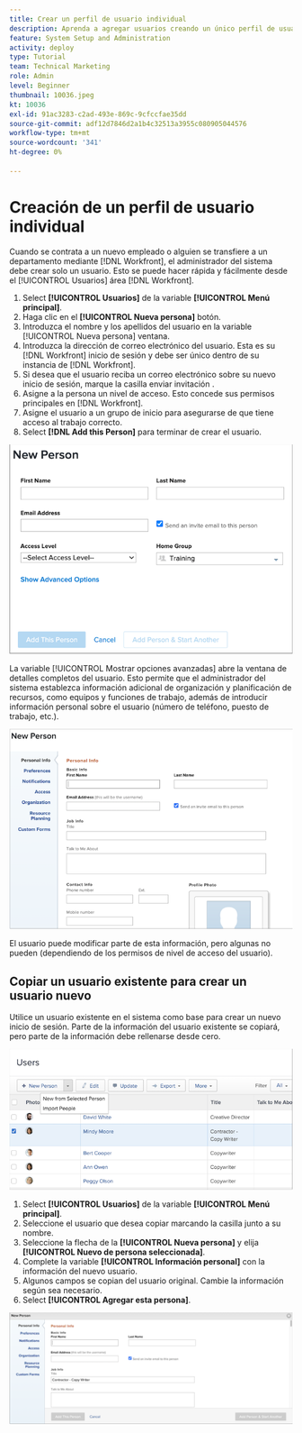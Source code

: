```yaml
---
title: Crear un perfil de usuario individual
description: Aprenda a agregar usuarios creando un único perfil de usuario desde cero o copiando un usuario existente.
feature: System Setup and Administration
activity: deploy
type: Tutorial
team: Technical Marketing
role: Admin
level: Beginner
thumbnail: 10036.jpeg
kt: 10036
exl-id: 91ac3283-c2ad-493e-869c-9cfccfae35dd
source-git-commit: adf12d7846d2a1b4c32513a3955c080905044576
workflow-type: tm+mt
source-wordcount: '341'
ht-degree: 0%

---
```


# Creación de un perfil de usuario individual

Cuando se contrata a un nuevo empleado o alguien se transfiere a un departamento mediante [!DNL Workfront], el administrador del sistema debe crear solo un usuario. Esto se puede hacer rápida y fácilmente desde el [!UICONTROL Usuarios] área [!DNL Workfront].

1. Select **[!UICONTROL Usuarios]** de la variable **[!UICONTROL Menú principal]**.
1. Haga clic en el **[!UICONTROL Nueva persona]** botón.
1. Introduzca el nombre y los apellidos del usuario en la variable [!UICONTROL Nueva persona] ventana.
1. Introduzca la dirección de correo electrónico del usuario. Esta es su [!DNL Workfront] inicio de sesión y debe ser único dentro de su instancia de [!DNL Workfront].
1. Si desea que el usuario reciba un correo electrónico sobre su nuevo inicio de sesión, marque la casilla enviar invitación .
1. Asigne a la persona un nivel de acceso. Esto concede sus permisos principales en [!DNL Workfront].
1. Asigne el usuario a un grupo de inicio para asegurarse de que tiene acceso al trabajo correcto.
1. Select **[!DNL Add this Person]** para terminar de crear el usuario.

![[!UICONTROL Nueva persona] window](assets/admin-fund-adding-users-1.png)

La variable [!UICONTROL Mostrar opciones avanzadas] abre la ventana de detalles completos del usuario. Esto permite que el administrador del sistema establezca información adicional de organización y planificación de recursos, como equipos y funciones de trabajo, además de introducir información personal sobre el usuario (número de teléfono, puesto de trabajo, etc.).

![[!UICONTROL Nueva persona] ventana después de hacer clic en [!UICONTROL Mostrar opciones avanzadas]](assets/admin-fund-adding-users-2.png)

El usuario puede modificar parte de esta información, pero algunas no pueden (dependiendo de los permisos de nivel de acceso del usuario).

## Copiar un usuario existente para crear un usuario nuevo

Utilice un usuario existente en el sistema como base para crear un nuevo inicio de sesión. Parte de la información del usuario existente se copiará, pero parte de la información debe rellenarse desde cero.

![Menú desplegable Nueva persona](assets/admin-fund-adding-users-3.png)

1. Select **[!UICONTROL Usuarios]** de la variable **[!UICONTROL Menú principal]**.
1. Seleccione el usuario que desea copiar marcando la casilla junto a su nombre.
1. Seleccione la flecha de la **[!UICONTROL Nueva persona]** y elija **[!UICONTROL Nuevo de persona seleccionada]**.
1. Complete la variable **[!UICONTROL Información personal]** con la información del nuevo usuario.
1. Algunos campos se copian del usuario original. Cambie la información según sea necesario.
1. Select **[!UICONTROL Agregar esta persona]**.

![[!UICONTROL Nueva persona] window](assets/admin-fund-adding-users-4.png)

<!--
Learn more URLs
Add users
-->

